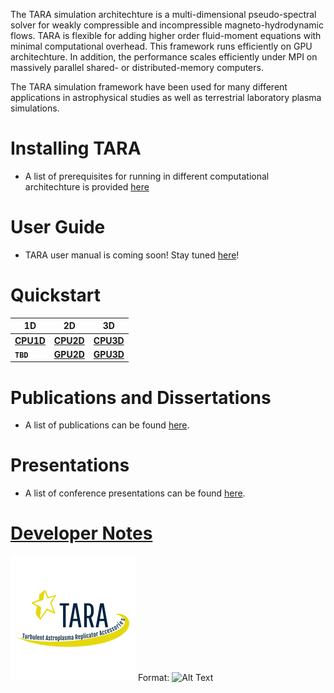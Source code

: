 The TARA simulation architechture is a multi-dimensional pseudo-spectral solver for weakly compressible and incompressible magneto-hydrodynamic flows. TARA is flexible for adding higher order fluid-moment equations with minimal computational overhead. This framework runs efficiently on GPU architechture. In addition, the performance scales efficiently under MPI on massively parallel shared- or distributed-memory computers.

The TARA simulation framework have been used for many different applications in astrophysical studies as well as terrestrial laboratory plasma simulations.

# Installing TARA

- A list of prerequisites for running in different computational architechture is provided [here](prerequisites.md)

# User Guide
- TARA user manual is coming soon! Stay tuned [here](documentation.md)!

# Quickstart

1D | 2D | 3D
------ | ------ | -----
[**CPU1D**](cpu1d.md) | [**CPU2D**](cpu2d.md) | [**CPU3D**](cpu3d.md)
**`TBD`** | [**GPU2D**](gpu2d.md) | [**GPU3D**](gpu3d.md)

# Publications and Dissertations
- A list of publications can be found [here](publications.md).

# Presentations
- A list of conference presentations can be found [here](presentations.md).

# [Developer Notes](dev-notes.md)

![TARA Logo](/assets/img/logo.png)
Format: ![Alt Text](url)



<!--
Use this to comment out sections!
-->

